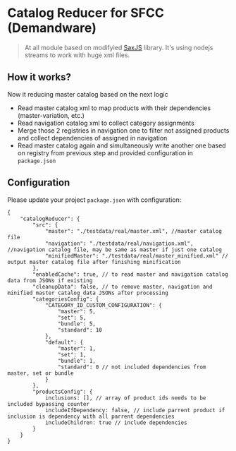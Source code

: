 # Catalog Reducer for SFCC (Demandware)

>At all module based on modifyied [SaxJS](https://www.npmjs.com/package/sax) library. It's using nodejs streams to work with huge xml files.

## How it works?

Now it reducing master catalog based on the next logic
- Read master catalog xml to map products with their dependencies (master-variation, etc.)
- Read navigation catalog xml to collect category assignments
- Merge those 2 registries in navigation one to filter not assigned products and collect dependencies of assigned in navigation
- Read master catalog again and simultaneously write another one based on registry from previous step and provided configuration in `package.json`

## Configuration

Please update your project `package.json` with configuration:

```
{
    "catalogReducer": {
        "src": {
            "master": "./testdata/real/master.xml", //master catalog file
            "navigation": "./testdata/real/navigation.xml", //navigation catalog file, may be same as master if just one catalog
            "minifiedMaster": "./testdata/real/master_minified.xml" // output master catalog file after finishing minification
        },
        "enabledCache": true, // to read master and navigation catalog data from JSONs if existing
        "cleanupData": false, // to remove master, navigation and minified master catalog data JSONs after processing 
        "categoriesConfig": {
            "CATEGORY_ID_CUSTOM_CONFIGURATION": {
                "master": 5,
                "set": 5,
                "bundle": 5,
                "standard": 10
            },
            "default": {
                "master": 1,
                "set": 1,
                "bundle": 1,
                "standard": 0 // not included dependencies from master, set or bundle
            }
        },
        "productsConfig": {
            inclusions: [], // array of product ids needs to be included bypassing counter
            includeIfDependency: false, // include parrent product if inclusion is dependency with all parrent dependencies
            includeChildren: true // include dependencies
        }
    }
}
```